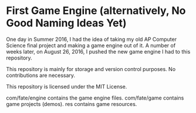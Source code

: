 # First Game Engine (alternatively, No Good Naming Ideas Yet)

One day in Summer 2016, I had the idea of taking my old AP Computer Science final project and making a game engine out of it. A number of weeks later, on August 26, 2016, I pushed the new game engine I had to this repository.

This repository is mainly for storage and version control purposes. No contributions are necessary.

This repository is licensed under the MIT License.

com/fate/engine contains the game engine files.
com/fate/game contains game projects (demos).
res contains game resources.
